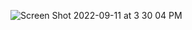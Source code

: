 ![Screen Shot 2022-09-11 at 3 30 04 PM](https://user-images.githubusercontent.com/113051612/189545918-ada037db-8c02-47d3-8033-3ae5d304293a.png)
